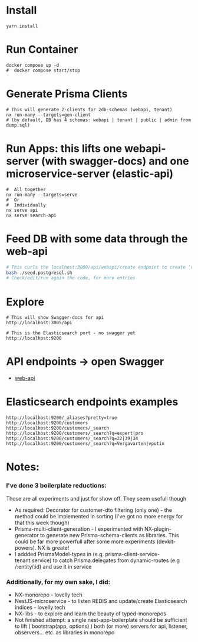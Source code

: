  # Install
 ```shell
 yarn install
 ```
 
 # Run Container
 ```shell
 docker compose up -d
 #  docker compose start/stop
 ```

 # Generate Prisma Clients
 ```shell
 # This will generate 2-clients for 2db-schemas (webapi, tenant) 
 nx run-many --targets=gen-client
 # (by default, DB has 4 schemas: webapi | tenant | public | admin from dump.sql)
 ```

 # Run Apps: this lifts one webapi-server (with swagger-docs) and one microservice-server (elastic-api)
 ```shell
 #  All together
 nx run-many --targets=serve
 #  Or
 #  Individually
 nx serve api
 nx serve search-api
 ```
 
 # Feed DB with some data through the web-api
 ```bash
 # This curls the localhost:3000/api/webapi/create endpoint to create 'customer's
 bash ./seed.postgresql.sh
 # Check/edit/run again the code, for more entries
 ```
 
 # Explore
 ```shell
 # This will show Swagger-docs for api
 http://localhost:3005/api

 # This is the Elasticsearch port - no swagger yet
 http://localhost:9200
 ```

 # API endpoints -> open Swagger
 
  - [web-api](http://localhost:3005/api) 

 # Elasticsearch endpoints examples
 ```
 http://localhost:9200/_aliases?pretty=true
 http://localhost:9200/customers
 http://localhost:9200/customers/_search
 http://localhost:9200/customers/_search?q=expert|pro
 http://localhost:9200/customers/_search?q=22|39|34
 http://localhost:9200/customers/_search?q=Vergavarten|vputin

 ```
 # Notes:
 ### I've done 3 boilerplate reductions:
 Those are all experiments and just for show off. They seem usefull though
  - As required: Decorator for customer-dto filtering (only one) - the method could be implemented in sorting (I've got no more energy for that this week though)
  - Prisma-multi-client-generation - I experimented with NX-plugin-generator to generate new Prisma-schema-clients as libraries. This could be far more powerfull after some more experiments (devkit-powers). NX is greate!
  - I addded PrismaModel-types in (e.g. prisma-client-service-tenant.service) to catch Prisma.delegates from dynamic-routes (e.g /:entity/:id) and use it in service
 ### Additionally, for my own sake, I did:
  - NX-monorepo - lovelly tech
  - NestJS-microservice - to listen REDIS and update/create Elasticsearch indices - lovelly tech
  - NX-libs - to explore and learn the beauty of typed-monorepos
  - Not finished attempt: a single nest-app-boilerplate should be sufficient to lift ( bootstrap(app, options) ) both (or more) servers for api, listener, observers... etc. as libraries in monorepo